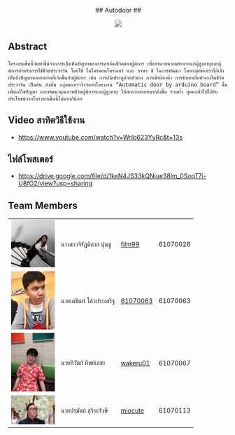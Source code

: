 <p align="center">
  ## Autodoor ##
</p>
<p align="center">
  <img width="600" src="poster2.jpg">
</p>

 ## Abstract 
  	
	โครงงานชิ้นนี้จัดทำขึ้นจากการเล็งเห็นปัญหาของการดำเนินชีวิตของผู้พิการ เพื่ออำนวยความสะดวกแก่ผู้สูงอายุและผู้พิการสำหรับการใช้ชีวิตประจำวัน โดยใช้ ไมโครคอนโทรเลอร์ และ ภาษา ซี ในการพัฒนา โดยกลุ่มของเราได้เล็งเห็นถึงปัญหาหลายอย่างที่เกิดขึ้นกับผู้พิการ เช่น การเปิดประตูด้วยตัวเอง การเข้าห้องน้ำ การช่วยเหลือตัวเองในชีวิตประจำวัน เป็นต้น ดังนั้น กลุ่มของเราจึงจัดทำโครงงาน “Automatic door by arduino board” ขึ้น เพื่อแก้ไขปัญหา และพัฒนาคุณภาพชีวิตผู้พิการและผู้สูงอายุ ให้สะดวกสบายมากยิ่งขึ้น รวมทั้ง บุคคลทั่วไปได้รับประโยชน์จากโครงงานชิ้นนี้ไม่มากก็น้อย

## Video สาทิตวิธีใช้งาน
- https://www.youtube.com/watch?v=WrIb623YyRc&t=13s

## ไฟล์โพสเตอร์
- https://drive.google.com/file/d/1keN4JS33kQNiue38lm_0SoqT7i-U8fO2/view?usp=sharing

## Team Members 
|||||
|:-:|--|---------------|---------|
|<img width="100" src="Picture/flim.jpg">|นางสาวจิรัฎติกาล นุ่นชู|[film99](https://github.com/film99)|61070026|
|<img width="100" src="Picture/kuntom.jpg">|นายเตชินท์ โค้วประเสริฐ|[61070063](https://github.com/61070063)|61070063|
|<img width="100" src="Picture/kuntime.jpg">|นายทิวัตถ์ ทิพย์เลขา|[wakeru01](https://github.com/wakeru01)|61070067|
|<img width="100" src="Picture/kunpong.jpg">|นายปรมัตถ์ สุริยะรังษี|[miocute](https://github.com/miocute)|61070113|

